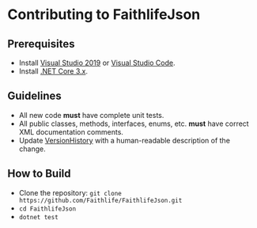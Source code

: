 # Contributing to FaithlifeJson

## Prerequisites

* Install [Visual Studio 2019](https://visualstudio.microsoft.com/downloads/) or [Visual Studio Code](https://code.visualstudio.com/).
* Install [.NET Core 3.x](https://dotnet.microsoft.com/download).

## Guidelines

* All new code **must** have complete unit tests.
* All public classes, methods, interfaces, enums, etc. **must** have correct XML documentation comments.
* Update [VersionHistory](VersionHistory.md) with a human-readable description of the change.

## How to Build

* Clone the repository: `git clone https://github.com/Faithlife/FaithlifeJson.git`
* `cd FaithlifeJson`
* `dotnet test`

